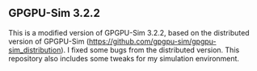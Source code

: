 ## GPGPU-Sim 3.2.2

This is a modified version of GPGPU-Sim 3.2.2, based on the distributed version of GPGPU-Sim (https://github.com/gpgpu-sim/gpgpu-sim_distribution). I fixed some bugs from the distributed version. This repository also includes some tweaks for my simulation environment.

